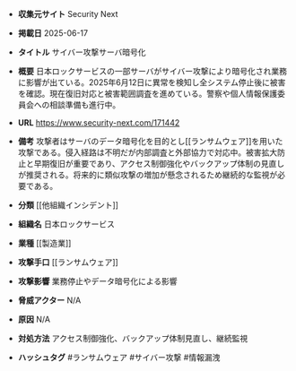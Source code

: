 - **収集元サイト**
Security Next

- **掲載日**
2025-06-17

- **タイトル**
サイバー攻撃サーバ暗号化

- **概要**
日本ロックサービスの一部サーバがサイバー攻撃により暗号化され業務に影響が出ている。2025年6月12日に異常を検知し全システム停止後に被害を確認。現在復旧対応と被害範囲調査を進めている。警察や個人情報保護委員会への相談準備も進行中。

- **URL**
https://www.security-next.com/171442

- **備考**
攻撃者はサーバのデータ暗号化を目的とし[[ランサムウェア]]を用いた攻撃である。侵入経路は不明だが内部調査と外部協力で対応中。被害拡大防止と早期復旧が重要であり、アクセス制御強化やバックアップ体制の見直しが推奨される。将来的に類似攻撃の増加が懸念されるため継続的な監視が必要である。

- **分類**
[[他組織インシデント]]

- **組織名**
日本ロックサービス

- **業種**
[[製造業]]

- **攻撃手口**
[[ランサムウェア]]

- **攻撃影響**
業務停止やデータ暗号化による影響

- **脅威アクター**
N/A

- **原因**
N/A

- **対処方法**
アクセス制御強化、バックアップ体制見直し、継続監視

- **ハッシュタグ**
#ランサムウェア #サイバー攻撃 #情報漏洩
